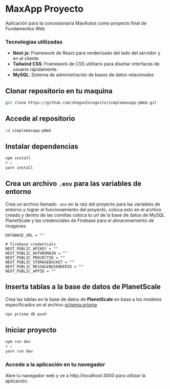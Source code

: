 # MaxApp Proyecto

Aplicación para la concesionaria MaxAutos como proyecto final de Fundamentos Web

### Tecnologias utilizadas
- **Next.js**: Framework de React para renderizado del lado del servidor y en el cliente.
- **Tailwind CSS**: Framework de CSS utilitario para diseñar interfaces de usuario rápidamente.
- **MySQL**: Sistema de administración de bases de datos relacionales

## Clonar repositorio en tu maquina
```bash
git clone https://github.com/shogunIncognito/simplemaxapp-pWeb.git
```

## Accede al repositorio
```bash
cd simplemaxapp-pWeb
```


## Instalar dependencias
```bash
npm install
# o
yarn install
```

## Crea un archivo `.env` para las variables de entorno
Crea un archivo llamado `.env` en la raíz del proyecto para las variables de entorno y lograr el funcionamiento del proyecto, coloca esto en el archivo creado y dentro de las comillas coloca tu url de la base de datos de MySQL PlanetScale y las credenciales de Firebase para el almacenamiento de imagenes

```env
DATABASE_URL = ""

# firebase credentials
NEXT_PUBLIC_APIKEY = ""
NEXT_PUBLIC_AUTHDOMAIN = ""
NEXT_PUBLIC_PROJECTID = ""
NEXT_PUBLIC_STORAGEBUCKET = "" 
NEXT_PUBLIC_MESSAGINGSENDERID = "" 
NEXT_PUBLIC_APPID = ""
```

## Inserta tablas a la base de datos de PlanetScale
Crea las tablas en la base de datos de **PlanetScale** en base a los modelos especificados en el archivo [schema.prisma](prisma/schema.prisma)

```bash
npx prisma db push
```

## Iniciar proyecto
```bash
npm run dev
# o
yarn run dev
```

### Accede a la aplicación en tu navegador
Abre tu navegador web y ve a http://localhost:3000 para utilizar la aplicación.
